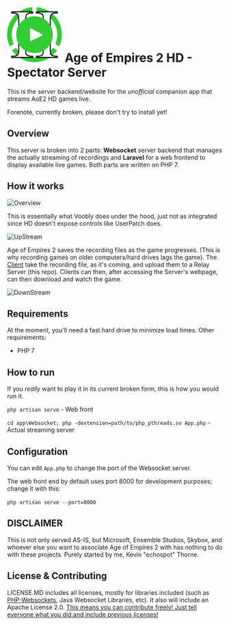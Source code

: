 [![Logo](https://github.com/kevinpthorne/aoe2hd-spectator-client/raw/master/src/main/resources/icons/ready.png)]() 
Age of Empires 2 HD - Spectator Server
======

This is the server backend/website for the *unofficial* companion app that streams AoE2 HD games live.

Forenote, currently broken, please don't try to install yet!

## Overview

This server is broken into 2 parts: **Websocket** server backend that manages the actually streaming of recordings and **Laravel** for a web frontend to display available live games. Both parts are written on PHP 7.

## How it works

![Overview](https://github.com/kevinpthorne/aoe2hd-spectator-server/blob/master/docs/graphics/Overview.png)

This is essentially what Voobly does under the hood, just not as integrated since HD doesn't expose controls like UserPatch does.

![UpStream](https://github.com/kevinpthorne/aoe2hd-spectator-server/blob/master/docs/graphics/Upstream.png)

Age of Empires 2 saves the recording files as the game progresses. (This is why recording games on older computers/hard drives lags the game). The [Client](https://github.com/kevinpthorne/aoe2hd-spectator-client) take the recording file, as it's coming, and upload them to a Relay Server (this repo). Clients can then, after accessing the Server's webpage, can then download and watch the game.

![DownStream](https://github.com/kevinpthorne/aoe2hd-spectator-server/blob/master/docs/graphics/Downstream.png)

## Requirements
 
At the moment, you'll need a fast hard drive to minimize load times. Other requirements:

- PHP 7

## How to run

If you *really* want to play it in its current broken form, this is how you would run it.

```php artisan serve``` - Web front

```cd app\Websocket; php -dextension=path/to/php_pthreads.so App.php``` - Actual streaming server

## Configuration

You can edit ```App.php``` to change the port of the Websocket server.

The web front end by default uses port 8000 for development purposes; change it with this:

```php artisan serve --port=8080```

## DISCLAIMER

This is not only served AS-IS, but Microsoft, Ensemble Studios, Skybox, and whoever else you want to associate Age of Empires 2 with has nothing to do with these projects. Purely started by me, Kevin "echospot" Thorne.

## License & Contributing

LICENSE.MD includes all licenses, mostly for libraries included (such as [PHP-Websockets](https://github.com/ghedipunk/PHP-Websockets), Java Websocket Libraries, etc). It also will include an Apache License 2.0. [This means you can contribute freely! Just tell everyone what you did and include previous licenses!](https://tldrlegal.com/license/apache-license-2.0-(apache-2.0))
